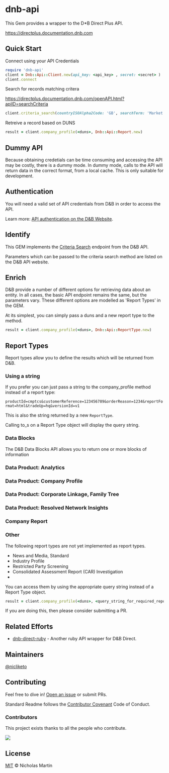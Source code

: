 # dnb-api

This Gem provides a wrapper to the D*B Direct Plus API.

https://directplus.documentation.dnb.com

## Quick Start

Connect using your API Credentials
```ruby
require 'dnb-api'
client = Dnb::Api::Client.new(api_key: <api_key> , secret: <secret> )
client.connect
```
Search for records matching critera

https://directplus.documentation.dnb.com/openAPI.html?apiID=searchCriteria
```ruby
client.criteria_search(countryISOAlpha2Code: 'GB', searchTerm: 'Market Dojo')
```
Retreive a record based on DUNS

```ruby
result = client.company_profile(<duns>, Dnb::Api::Report.new)
```

## Dummy API

Because obtaining credetials can be time consuming and accessing the API may be costly, there is a dummy mode.
In dummy mode, calls to the API will return data in the correct format, from a local cache. This is only suitable for development.

## Authentication

You will need a valid set of API credentials from D&B in order to access the API.

Learn more: [API authentication on the D&B Website](https://directplus.documentation.dnb.com/openAPI.html?apiID=authentication).


## Identify

This GEM implements the [Criteria Search](https://directplus.documentation.dnb.com/openAPI.html?apiID=searchCriteria) endpoint from the D&B API.

Parameters which can be passed to the criteria search method are listed on the D&B API website.

## Enrich

D&B provide a number of different options for retrieving data about an entity. In all cases, the basic API endpoint remains the same, but the parameters vary. These different options are modelled as 'Report Types' in the GEM.

At its simplest, you can simply pass a duns and a new report type to the method.

```ruby
result = client.company_profile(<duns>, Dnb::Api::ReportType.new)
```

## Report Types

Report types allow you to define the results which will be returned from D&B.

### Using a string
If you prefer you can just pass a string to the company_profile method instead of a report type:

`productId=cmptcs&customerReference=123456789&orderReason=1234&reportFormat=html&tradeUp=hq&versionId=v1`

This is also the string returned by a new `ReportType`.

Calling to_s on a Report Type object will display the query string.

### Data Blocks
The D&B Data Blocks API allows you to return one or more blocks of information

### Data Product: Analytics

### Data Product: Company Profile

### Data Product: Corporate Linkage, Family Tree

### Data Product: Resolved Network Insights

### Company Report

### Other
The following report types are not yet implemented as report types.
- News and Media, Standard
- Industry Profile
- Restricted Party Screening
- Consolidated Assessment Report (CAR) Investigation
-
You can access them by using the appropriate query string instead of a Report Type object.
```ruby
result = client.company_profile(<duns>, <query_string_for_required_report>)
```
If you are doing this, then please consider submitting a PR.

## Related Efforts

- [dnb-direct-ruby](https://github.com/jihaia/dnb-direct-ruby) - Another ruby API wrapper for D&B Direct.

## Maintainers

[@nicliketo](https://github.com/niciliketo)

## Contributing

Feel free to dive in! [Open an issue](https://github.com/niciliketo/dnb-api/issues/new) or submit PRs.

Standard Readme follows the [Contributor Covenant](http://contributor-covenant.org/version/1/3/0/) Code of Conduct.

### Contributors

This project exists thanks to all the people who contribute.

[![](https://github.com/niciliketo.png?size=50)](https://github.com/niciliketo)


## License

[MIT](LICENSE) © Nicholas Martin